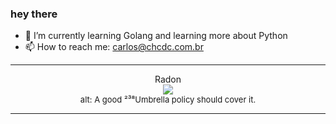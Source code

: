 ### hey there 

- :seedling: I’m currently learning Golang and learning more about Python
- :mailbox: How to reach me: carlos@chcdc.com.br


---


<!-- xkcd -->
<p align="center">Radon</br><img src=https://imgs.xkcd.com/comics/radon.png></br><font size =2>alt: A good ²³⁸Umbrella policy should cover it.</br></font></p></table></p> 


<!-- xkcd -->
---
